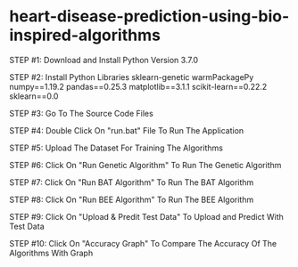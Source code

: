 # heart-disease-prediction-using-bio-inspired-algorithms

STEP #1: Download and Install Python Version 3.7.0

STEP #2: Install Python Libraries
		sklearn-genetic
		warmPackagePy
		numpy==1.19.2
		pandas==0.25.3
		matplotlib==3.1.1
		scikit-learn==0.22.2
		sklearn==0.0

STEP #3: Go To The Source Code Files

STEP #4: Double Click On "run.bat" File To Run The Application

STEP #5: Upload The Dataset For Training The Algorithms

STEP #6: Click On "Run Genetic Algorithm" To Run The Genetic Algorithm

STEP #7: Click On "Run BAT Algorithm" To Run The BAT Algorithm

STEP #8: Click On "Run BEE Algorithm" To Run The BEE Algorithm

STEP #9: Click On "Upload & Predit Test Data" To Upload and Predict With Test Data

STEP #10: Click On "Accuracy Graph" To Compare The Accuracy Of The Algorithms With Graph
